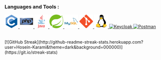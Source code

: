 ### Languages and Tools :
<div id="Abilities">
  <a href="https://www.cprogramming.com">
         <img alt="C" src="https://github.com/devicons/devicon/blob/master/icons/c/c-original.svg"
         width=45" height="45">
  </a>
  <a href="https://www.php.net">
         <img alt="Php" src="https://github.com/devicons/devicon/blob/master/icons/php/php-original.svg"
         width=45" height="45">
  </a>                            
  <a href="https://www.oracle.com/java">
         <img alt="Java" src="https://github.com/devicons/devicon/blob/master/icons/java/java-original-wordmark.svg"
         width=45" height="45">
  </a>
  <a href="https://spring.io/projects/spring-boot">
         <img alt="SpringBoot" src="https://github.com/devicons/devicon/blob/master/icons/spring/spring-original.svg"
         width=45" height="45">
  </a>
  <a href="https://www.mysql.com">
         <img alt="MySql" src="https://github.com/devicons/devicon/blob/master/icons/mysql/mysql-original-wordmark.svg"
         width=45" height="45">
  </a>
  <a href="https://git-scm.com">
         <img alt="Git" src="https://github.com/devicons/devicon/blob/master/icons/git/git-original.svg"
         width=45" height="45">
  </a>      
   <a href="https://www.linux.org">
         <img alt="Linux" src="https://github.com/devicons/devicon/blob/master/icons/linux/linux-original.svg"
         width=45" height="45">
  </a>
  </a>      
   <a href="https://www.keycloak.org">
         <img alt="Keycloak" src="https://design.jboss.org/keycloak/logo/images/keycloak_icon_64px.svg"
         width=45" height="45">
  </a>
  </a>      
  <a href="https://www.postman.com/">
         <img alt="Postman" src="https://uxwing.com/wp-content/themes/uxwing/download/brands-and-social-media/postman-icon.svg"
         width=45" height="45">
  </a>                                  
</div>
<br><br>
[![GitHub Streak](http://github-readme-streak-stats.herokuapp.com?user=Hosein-Karami&theme=dark&background=000000)](https://git.io/streak-stats)

